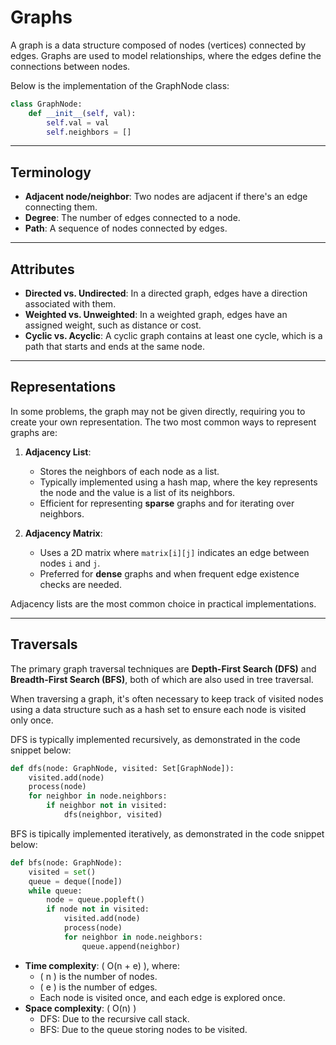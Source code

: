 # Graphs

A graph is a data structure composed of nodes (vertices) connected by edges. Graphs are used to model relationships, where the edges define the connections between nodes.

Below is the implementation of the GraphNode class:

```python
class GraphNode:
    def __init__(self, val):
        self.val = val
        self.neighbors = []
```

---

## Terminology

- **Adjacent node/neighbor**: Two nodes are adjacent if there's an edge connecting them.
- **Degree**: The number of edges connected to a node.
- **Path**: A sequence of nodes connected by edges.

---

## Attributes

- **Directed vs. Undirected**: In a directed graph, edges have a direction associated with them.
- **Weighted vs. Unweighted**: In a weighted graph, edges have an assigned weight, such as distance or cost.
- **Cyclic vs. Acyclic**: A cyclic graph contains at least one cycle, which is a path that starts and ends at the same node.

---

## Representations

In some problems, the graph may not be given directly, requiring you to create your own representation. The two most common ways to represent graphs are:

1. **Adjacency List**:

   - Stores the neighbors of each node as a list.
   - Typically implemented using a hash map, where the key represents the node and the value is a list of its neighbors.
   - Efficient for representing **sparse** graphs and for iterating over neighbors.

2. **Adjacency Matrix**:
   - Uses a 2D matrix where `matrix[i][j]` indicates an edge between nodes `i` and `j`.
   - Preferred for **dense** graphs and when frequent edge existence checks are needed.

Adjacency lists are the most common choice in practical implementations.

---

## Traversals

The primary graph traversal techniques are **Depth-First Search (DFS)** and **Breadth-First Search (BFS)**, both of which are also used in tree traversal.

When traversing a graph, it's often necessary to keep track of visited nodes using a data structure such as a hash set to ensure each node is visited only once.

DFS is typically implemented recursively, as demonstrated in the code snippet below:

```python
def dfs(node: GraphNode, visited: Set[GraphNode]):
    visited.add(node)
    process(node)
    for neighbor in node.neighbors:
        if neighbor not in visited:
            dfs(neighbor, visited)
```

BFS is tipically implemented iteratively, as demonstrated in the code snippet below:

```python
def bfs(node: GraphNode):
    visited = set()
    queue = deque([node])
    while queue:
        node = queue.popleft()
        if node not in visited:
            visited.add(node)
            process(node)
            for neighbor in node.neighbors:
                queue.append(neighbor)
```

- **Time complexity**: \( O(n + e) \), where:
  - \( n \) is the number of nodes.
  - \( e \) is the number of edges.
  - Each node is visited once, and each edge is explored once.
- **Space complexity**: \( O(n) \)
  - DFS: Due to the recursive call stack.
  - BFS: Due to the queue storing nodes to be visited.
